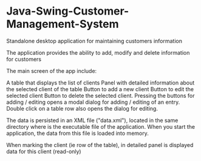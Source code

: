 # Java-Swing-Customer-Management-System
Standalone desktop application for maintaining customers information

The application provides the ability to add, modify and delete information for customers

The main screen of the app include:

A table that displays the list of clients
Panel with detailed information about the selected client of the table
Button to add a new client
Button to edit the selected client
Button to delete the selected client.
Pressing the buttons for adding / editing opens a modal dialog for adding / editing of an entry. Double click on a table row also opens the dialog for editing.

The data is persisted in an XML file ("data.xml"), located in the same directory where is the executable file of the application. When you start the application, the data from this file is loaded into memory.

When marking the client (ie row of the table), in detailed panel is displayed data for this client (read-only)

